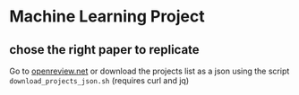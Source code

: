 # Machine Learning Project

## chose the right paper to replicate

Go to [openreview.net](https://openreview.net/group?id=ICLR.cc/2019/Conference)
or download the projects list as a json using the script `download_projects_json.sh`
(requires curl and jq)
